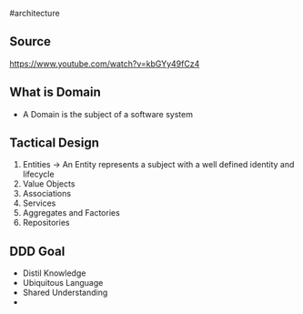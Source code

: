 #architecture

## Source
https://www.youtube.com/watch?v=kbGYy49fCz4

## What is Domain
- A Domain is the subject of a software system

## Tactical Design
1. Entities -> An Entity represents a subject with a well defined identity and lifecycle
2. Value Objects
3. Associations
4. Services
5. Aggregates and Factories
6. Repositories
## DDD Goal
- Distil Knowledge
- Ubiquitous Language
- Shared Understanding
- 